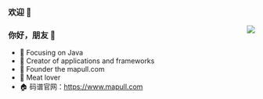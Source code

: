 ### 欢迎 👋

<img align="right" src="https://github-readme-stats.vercel.app/api?username=mapull&show_icons=true&icon_color=CE1D2D&text_color=718096&bg_color=ffffff&hide_title=true" />

### 你好，朋友 🌅
- :orange_book: Focusing on Java
- :hammer: Creator of applications and frameworks
- :ram: Founder the mapull.com
- :meat_on_bone: Meat lover
- :house: 码谱官网：https://www.mapull.com
